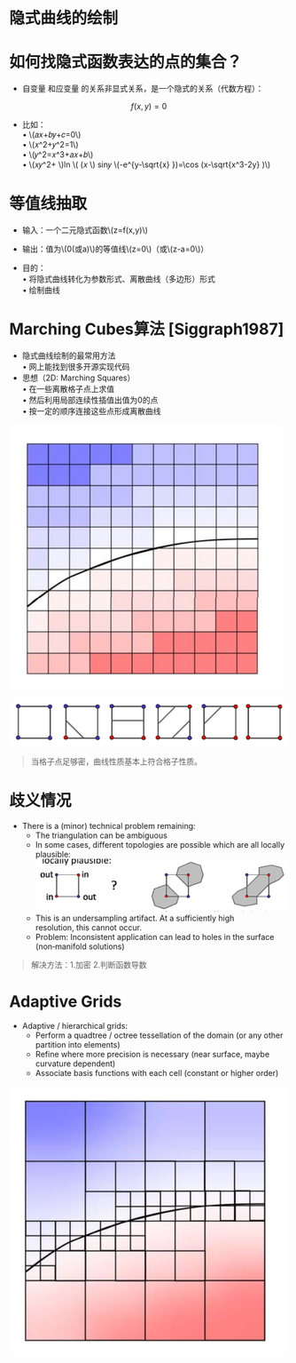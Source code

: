 # 隐式曲线的绘制   


# 如何找隐式函数表达的点的集合？   

* 自变量 和应变量 的关系非显式关系，是一个隐式的关系（代数方程）：     

$$
f(x,y)=0
$$

* 比如：    
• \\(𝑎𝑥+𝑏𝑦+𝑐=0\\)    
• \\(𝑥^2+𝑦^2=1\\)      
• \\(𝑦^2=𝑥^3+𝑎𝑥+𝑏\\)     
• \\(𝑥𝑦^2+ \\)ln \\( (𝑥 \\)  sin𝑦 \\(-e^{y-\sqrt{x} })=\cos (x-\sqrt{x^3-2y} )\\)     


# 等值线抽取   

* 输入：一个二元隐式函数\\(z=f(x,y)\\)     
* 输出：值为\\(0(或a)\\)的等值线\\(z=0\\)（或\\(z-a=0\\)）    

* 目的：     
• 将隐式曲线转化为参数形式、离散曲线（多边形）形式     
• 绘制曲线    


# Marching Cubes算法 [Siggraph1987]    

* 隐式曲线绘制的最常用方法    
• 网上能找到很多开源实现代码    
* 思想（2D: Marching Squares）    
• 在一些离散格子点上求值     
• 然后利用局部连续性插值出值为0的点     
• 按一定的顺序连接这些点形成离散曲线    

![](../assets/瘾曲6.png)    

![](../assets/瘾曲7.png)    

> 当格子点足够密，曲线性质基本上符合格子性质。 

# 歧义情况   

  - There is a (minor) technical problem remaining:     
    - The triangulation can be ambiguous    
    - In some cases, different topologies are possible which are all locally plausible:      
![](../assets/瘾曲8.png) 
    - This is an undersampling artifact. At a sufficiently high
resolution, this cannot occur.     
    - Problem: Inconsistent application can lead to holes in the surface (non‐manifold solutions)        

> 解决方法：1.加密    2.判断函数导数

# Adaptive Grids  

 - Adaptive / hierarchical grids:    
    - Perform a quadtree / octree
tessellation of the domain (or any
other partition into elements)     
    - Refine where more precision is
necessary (near surface, maybe
curvature dependent)      
    - Associate basis functions with each cell (constant or higher order)     

![](../assets/瘾曲9.png) 
